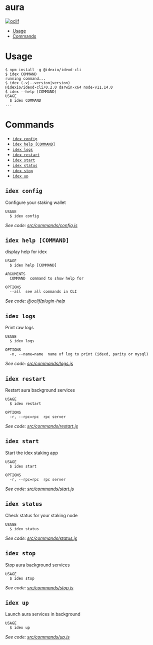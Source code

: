 aura
=====



[![oclif](https://img.shields.io/badge/cli-oclif-brightgreen.svg)](https://oclif.io)

<!-- toc -->
* [Usage](#usage)
* [Commands](#commands)
<!-- tocstop -->
# Usage
<!-- usage -->
```sh-session
$ npm install -g @idexio/idexd-cli
$ idex COMMAND
running command...
$ idex (-v|--version|version)
@idexio/idexd-cli/0.2.0 darwin-x64 node-v11.14.0
$ idex --help [COMMAND]
USAGE
  $ idex COMMAND
...
```
<!-- usagestop -->
# Commands
<!-- commands -->
* [`idex config`](#idex-config)
* [`idex help [COMMAND]`](#idex-help-command)
* [`idex logs`](#idex-logs)
* [`idex restart`](#idex-restart)
* [`idex start`](#idex-start)
* [`idex status`](#idex-status)
* [`idex stop`](#idex-stop)
* [`idex up`](#idex-up)

## `idex config`

Configure your staking wallet

```
USAGE
  $ idex config
```

_See code: [src/commands/config.js](https://github.com/idexio/idexd/blob/v0.2.0/src/commands/config.js)_

## `idex help [COMMAND]`

display help for idex

```
USAGE
  $ idex help [COMMAND]

ARGUMENTS
  COMMAND  command to show help for

OPTIONS
  --all  see all commands in CLI
```

_See code: [@oclif/plugin-help](https://github.com/oclif/plugin-help/blob/v2.1.4/src/commands/help.ts)_

## `idex logs`

Print raw logs

```
USAGE
  $ idex logs

OPTIONS
  -n, --name=name  name of log to print (idexd, parity or mysql)
```

_See code: [src/commands/logs.js](https://github.com/idexio/idexd/blob/v0.2.0/src/commands/logs.js)_

## `idex restart`

Restart aura background services

```
USAGE
  $ idex restart

OPTIONS
  -r, --rpc=rpc  rpc server
```

_See code: [src/commands/restart.js](https://github.com/idexio/idexd/blob/v0.2.0/src/commands/restart.js)_

## `idex start`

Start the idex staking app

```
USAGE
  $ idex start

OPTIONS
  -r, --rpc=rpc  rpc server
```

_See code: [src/commands/start.js](https://github.com/idexio/idexd/blob/v0.2.0/src/commands/start.js)_

## `idex status`

Check status for your staking node

```
USAGE
  $ idex status
```

_See code: [src/commands/status.js](https://github.com/idexio/idexd/blob/v0.2.0/src/commands/status.js)_

## `idex stop`

Stop aura background services

```
USAGE
  $ idex stop
```

_See code: [src/commands/stop.js](https://github.com/idexio/idexd/blob/v0.2.0/src/commands/stop.js)_

## `idex up`

Launch aura services in background

```
USAGE
  $ idex up
```

_See code: [src/commands/up.js](https://github.com/idexio/idexd/blob/v0.2.0/src/commands/up.js)_
<!-- commandsstop -->
